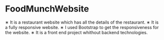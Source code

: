 # FoodMunchWebsite
∗ It is a restaurant website which has all the details of the restaurant.
∗ It is a fully responsive website.
∗ I used Bootstrap to get the responsiveness for the website.
∗ It is a front end project whithout backend technologies.
